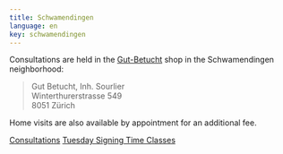 ```yaml
---
title: Schwamendingen
language: en
key: schwamendingen
---
```


Consultations are held in the [Gut-Betucht](http://www.gut-betucht.ch/) shop in the Schwamendingen neighborhood:

> Gut Betucht, Inh. Sourlier<br/>
> Winterthurerstrasse 549<br/>
> 8051 Zürich


Home visits are also available by appointment for an additional fee.

<a href="{% link babywearing/index.html %}" role="button" class="btn btn-primary">Consultations</a>
<a href="{% link signingtime/index.html %}" role="button" class="btn btn-primary">Tuesday Signing Time Classes</a>